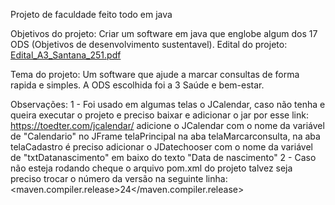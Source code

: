 Projeto de faculdade feito todo em java

Objetivos do projeto: 
Criar um software em java que englobe algum dos 17 ODS (Objetivos de desenvolvimento sustentavel).
  Edital do projeto:
  [Edital_A3_Santana_251.pdf](https://github.com/user-attachments/files/20664877/Edital_A3_Santana_251.pdf)

Tema do projeto:
Um software que ajude a marcar consultas de forma rapida e simples.
A ODS escolhida foi a 3 Saúde e bem-estar.

Observações:
 1 - Foi usado em algumas telas o JCalendar, caso não tenha e queira executar o projeto e preciso baixar e adicionar o jar por esse link: https://toedter.com/jcalendar/
     adicione o JCalendar com o nome da variável de "Calendario" no JFrame telaPrincipal na aba telaMarcarconsulta, na aba telaCadastro é preciso adicionar o JDatechooser com o nome da variável de "txtDatanascimento" em baixo do texto "Data de nascimento"
2 - Caso não esteja rodando cheque o arquivo pom.xml do projeto
    talvez seja preciso trocar o número da versão na seguinte linha: <maven.compiler.release>24</maven.compiler.release>
